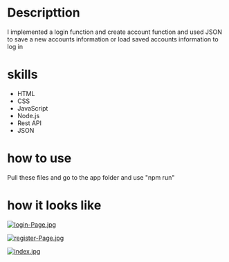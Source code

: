 # Descripttion
I implemented a login function and create account function and used JSON to save a new accounts information or load saved accounts information to log in

# skills
- HTML
- CSS
- JavaScript
- Node.js
- Rest API
- JSON
# how to use
Pull these files and go to the app folder and use "npm run"

# how it looks like
[![login-Page.jpg](https://i.postimg.cc/Qtn0CDDr/login-Page.jpg)](https://postimg.cc/BLHx7dth)

[![register-Page.jpg](https://i.postimg.cc/HxKRKXV5/register-Page.jpg)](https://postimg.cc/cgRFtK74)

[![index.jpg](https://i.postimg.cc/kMKT9kHL/index.jpg)](https://postimg.cc/NLG6kPBx)
